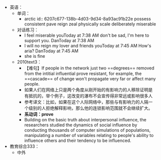 - 英语：
	- 单词：
		- arctic
		  id:: 6207c677-138b-4d03-9d34-8a93ac91b22e
		  possess
		  consistent
		  pave
		  reign
		  zeal
		  physically
		  scale
		  deliberately
		  miserable
	- 对话练习：
		- I feel miserable
		  youToday at 7:38 AM
		  don't be sad, I'm here to support you.
		  DanToday at 7:38 AM
		- I will no reign my lover and friends
		  youToday at 7:45 AM
		  How's aria?
		  DanToday at 7:45 AM
		- she is fine
	- 2010text3：
		- 【难句】If people in the network just two ==degrees== removed from the intitial influential prove resistant, for example, the ==cascade== of change won't propagate very far or affect many people.
		- 如果人们在网络上只是两个角度从刚开始的有影响力的人移除证明是有抵抗的，举个例子，这改变的瀑布不会宣传得非常远或影响很多人
		- 参考译文：比如，如果在这个人际网络中，那些与有影响力的人隔一个级别的人拒绝解释影响，那么他的连锁影响范围就不会继续扩大。
		- **系动词：prove**
		- Building on the basic truth about interpersonal influence, the researchers studied the dynamics of social influence by conducting thousands of computer simulations of populations, manipulating a number of variables relating to people's ability to influence others and their tendency to be influenced.
- 教育综合333：
	- 中外